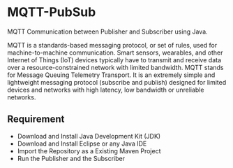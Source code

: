 # MQTT-PubSub
MQTT Communication between Publisher and Subscriber using Java.

MQTT is a standards-based messaging protocol, or set of rules, used for machine-to-machine communication. Smart sensors, wearables, and other Internet of Things (IoT) devices typically have to transmit and receive data over a resource-constrained network with limited bandwidth. MQTT stands for Message Queuing Telemetry Transport. It is an extremely simple and lightweight messaging protocol (subscribe and publish) designed for limited devices and networks with high latency, low bandwidth or unreliable networks.


## Requirement
- Download and Install Java Development Kit (JDK)
- Download and Install Eclipse or any Java IDE
- Import the Repository as a Existing Maven Project
- Run the Publisher and the Subscriber
